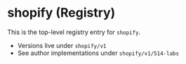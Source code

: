 # shopify (Registry)

This is the top-level registry entry for `shopify`.

- Versions live under `shopify/v1`
- See author implementations under `shopify/v1/514-labs`
